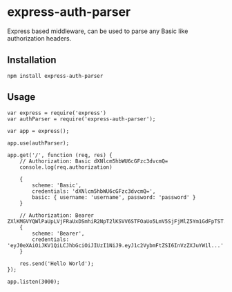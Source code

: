 # express-auth-parser

Express based middleware, can be used to parse any Basic like authorization headers.

## Installation

    npm install express-auth-parser

## Usage

    var express = require('express')
    var authParser = require('express-auth-parser');
    
    var app = express();
    
    app.use(authParser);
    
    app.get('/', function (req, res) {
        // Authorization: Basic dXNlcm5hbWU6cGFzc3dvcmQ=
        console.log(req.authorization)
        
        { 
            scheme: 'Basic',
            credentials: 'dXNlcm5hbWU6cGFzc3dvcmQ=',
            basic: { username: 'username', password: 'password' }
        }
    
        // Authorization: Bearer ZXlKMGVYQWlPaUpLVjFRaUxDSmhiR2NpT2lKSVV6STFOaUo5LmV5SjFjMlZ5Ym1GdFpTST...
        { 
            scheme: 'Bearer',
            credentials: 'eyJ0eXAiOiJKV1QiLCJhbGciOiJIUzI1NiJ9.eyJ1c2VybmFtZSI6InVzZXJuYW1l...' 
        }
        
        res.send('Hello World');
    });
    
    app.listen(3000);